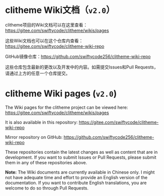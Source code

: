 # clitheme Wiki文档（`v2.0`）

clitheme项目的Wiki文档可以在这里查看：https://gitee.com/swiftycode/clitheme/wikis/pages

这些Wiki文档也可以在这个仓库内查看：https://gitee.com/swiftycode/clitheme-wiki-repo

GitHub镜像仓库：https://github.com/swiftycode256/clitheme-wiki-repo

这些仓库包含最新的更改以及开发中的内容。如需提交Issues和Pull Requests，请通过上方的任意一个仓库提交。

# clitheme Wiki pages (`v2.0`)

The Wiki pages for the clitheme project can be viewed here: https://gitee.com/swiftycode/clitheme/wikis/pages 

It is also available in this repository: https://gitee.com/swiftycode/clitheme-wiki-repo

Mirror repository on GitHub: https://github.com/swiftycode256/clitheme-wiki-repo

These repositories contain the latest changes as well as content that are in development. If you want to submit Issues or Pull Requests, please submit them in any of these repositories above.

**Note:** The Wiki documents are currently available in Chinese only. I might not have adequate time and effort to provide an English version of the documentation. If you want to contribute English translations, you are welcome to do so through Pull Requests.